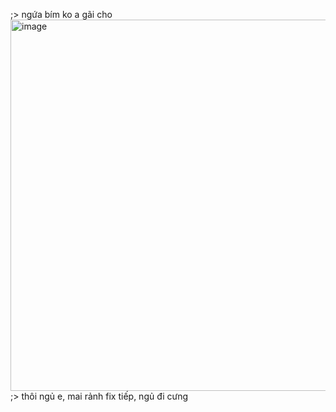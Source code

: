 ;> ngứa bím ko a gãi cho<br>
<img width="1767" height="594" alt="image" src="https://github.com/user-attachments/assets/8780f0a5-aed9-47e3-8530-adf2bbf9f223" /><br>
;> thôi ngủ e, mai rảnh fix tiếp, ngủ đi cưng
